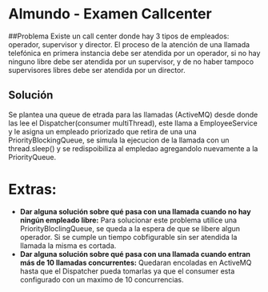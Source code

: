 # Almundo - Examen Callcenter

##Problema
Existe un call center donde hay 3 tipos de empleados: operador,
supervisor y director. El proceso de la atención de una llamada
telefónica en primera instancia debe ser atendida por un operador, si
no hay ninguno libre debe ser atendida por un supervisor, y de no
haber tampoco supervisores libres debe ser atendida por un director.

## Solución

Se plantea una queue de etrada para las llamadas (ActiveMQ) desde donde las lee el Dispatcher(consumer multiThread), este llama a EmployeeService y le asigna un empleado priorizado que retira de una una PriorityBlockingQueue, se simula la ejecucion de la llamada con un thread.sleep() y se redispoibiliza al empledao agregandolo nuevamente a la PriorityQueue. 

# Extras:

  - **Dar alguna solución sobre qué pasa con una llamada cuando no
hay ningún empleado libre:** Para solucionar este problema utilice una PriorityBloclingQueue, se queda a la espera de que se libere algun operador. Si se cumple un tiempo cobfigurable sin ser atendida la llamada la misma es cortada. 
  - **Dar alguna solución sobre qué pasa con una llamada cuando
entran más de 10 llamadas concurrentes:** Quedaran encoladas en ActiveMQ hasta que el Dispatcher pueda tomarlas ya que el consumer esta configurado con un maximo de 10 concurrencias.  
